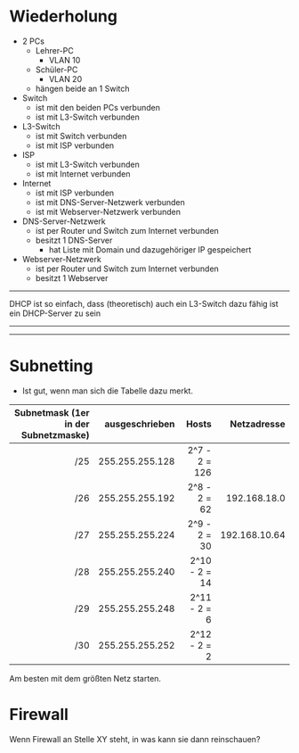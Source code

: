 Wiederholung
============

- 2 PCs
    - Lehrer-PC
        - VLAN 10
    - Schüler-PC
        - VLAN 20
    - hängen beide an 1 Switch
- Switch
    - ist mit den beiden PCs verbunden
    - ist mit L3-Switch verbunden
- L3-Switch
    - ist mit Switch verbunden
    - ist mit ISP verbunden
- ISP
    - ist mit L3-Switch verbunden
    - ist mit Internet verbunden
- Internet
    - ist mit ISP verbunden
    - ist mit DNS-Server-Netzwerk verbunden
    - ist mit Webserver-Netzwerk verbunden
- DNS-Server-Netzwerk
    - ist per Router und Switch zum Internet verbunden
    - besitzt 1 DNS-Server
        - hat Liste mit Domain und dazugehöriger IP gespeichert
- Webserver-Netzwerk
    - ist per Router und Switch zum Internet verbunden
    - besitzt 1 Webserver


-----


DHCP ist so einfach, dass (theoretisch) auch ein L3-Switch dazu fähig ist ein DHCP-Server zu sein

-----

-----

Subnetting
==========

- Ist gut, wenn man sich die Tabelle dazu merkt.

| Subnetmask (1er in der Subnetzmaske) |  ausgeschrieben |         Hosts |   Netzadresse |
|-------------------------------------:|----------------:|--------------:|--------------:|
|                                  /25 | 255.255.255.128 | 2^7 - 2 = 126 |               |
|                                  /26 | 255.255.255.192 |  2^8 - 2 = 62 |  192.168.18.0 |
|                                  /27 | 255.255.255.224 |  2^9 - 2 = 30 | 192.168.10.64 |
|                                  /28 | 255.255.255.240 | 2^10 - 2 = 14 |               |
|                                  /29 | 255.255.255.248 |  2^11 - 2 = 6 |               |
|                                  /30 | 255.255.255.252 |  2^12 - 2 = 2 |               |

Am besten mit dem größten Netz starten.


Firewall
========

Wenn Firewall an Stelle XY steht, in was kann sie dann reinschauen?
